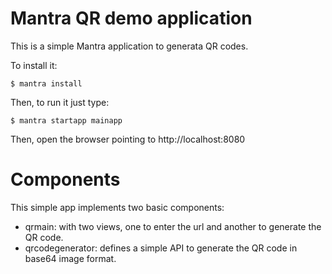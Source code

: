 # Mantra QR demo application

This is a simple Mantra application to generata QR codes.

To install it:

```
$ mantra install
```

Then, to run it just type:

```
$ mantra startapp mainapp
```

Then, open the browser pointing to http://localhost:8080

# Components
This simple app implements two basic components:

* qrmain: with two views, one to enter the url and another to generate the QR code.
* qrcodegenerator: defines a simple API to generate the QR code in base64 image format.